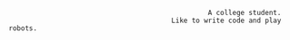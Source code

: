                                                      A college student.
                                            Like to write code and play robots.
